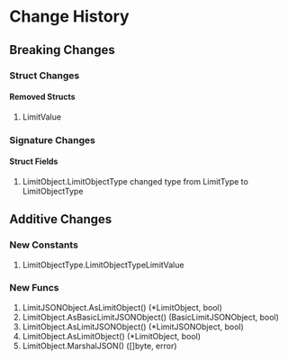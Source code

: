 # Change History

## Breaking Changes

### Struct Changes

#### Removed Structs

1. LimitValue

### Signature Changes

#### Struct Fields

1. LimitObject.LimitObjectType changed type from LimitType to LimitObjectType

## Additive Changes

### New Constants

1. LimitObjectType.LimitObjectTypeLimitValue

### New Funcs

1. LimitJSONObject.AsLimitObject() (*LimitObject, bool)
1. LimitObject.AsBasicLimitJSONObject() (BasicLimitJSONObject, bool)
1. LimitObject.AsLimitJSONObject() (*LimitJSONObject, bool)
1. LimitObject.AsLimitObject() (*LimitObject, bool)
1. LimitObject.MarshalJSON() ([]byte, error)
